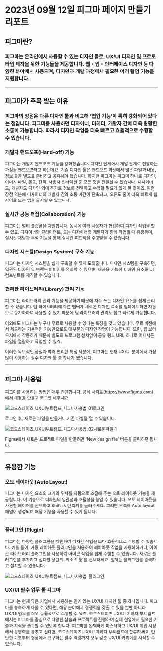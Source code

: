 # 2023년 09월 12일 피그마 페이지 만들기 리포트
## 피그마란?
### 피그마는 온라인에서 사용할 수 있는 디자인 툴로, UX/UI 디자인 및 프로토타입 제작을 위한 기능들을 제공합니다. 웹・앱・인터페이스 디자인 등 다양한 분야에서 사용되며, 디자인과 개발 과정에서 필요한 여러 협업 기능을 지원합니다.

<hr/>
   
## 피그마가 주목 받는 이유
### 피그마의 장점은 다른 디자인 툴과 비교해 ‘협업 기능’이 특히 강화되어 있다는 점입니다. 피그마를 사용하면 디자이너, 마케터, 개발자 간에 더욱 원활한 소통이 가능합니다. 따라서 디자인 작업을 더욱 빠르고 효율적으로 수행할 수 있습니다.
   
### 개발자 핸드오프(Hand-off) 기능
피그마는 개발자 핸드오프 기능을 강화했습니다. 디자인 단계에서 개발 단계로 전달하는 과정을 핸드오프라고 하는데요. 기존 디자인 툴은 핸드오프 과정에서 많은 파일과 내용, 정보 등을 별도로 준비하고 공유해야 했습니다.
하지만 피그마는 피그마 하나로 디자인, 이미지 파일, 폰트, 간격, 사용자 인터렉션 등 모든 것을 전달할 수 있습니다. 디자이너도, 개발자도 디자인 외에 추가로 정보를 전달하고 수집할 필요가 없게 된 것이죠. 이런 장점 덕분에 디자이너와 개발자 간의 소통 시간이 단축되고, 오류도 줄어 더욱 빠르게 웹사이트 또는 앱을 출시할 수 있습니다.
   
### 실시간 공동 편집(Collaboration) 기능
피그마는 멀티 플랫폼을 지원합니다. 동시에 여러 사용자가 협업하여 디자인 작업을 할 수 있죠. 디자이너와 클라이언트, 또는 디자이너와 개발자가 함께 작업할 때 유용하며, 실시간 채팅과 주석 기능을 통해 실시간 피드백을 주고받을 수 있습니다.
   
### 디자인 시스템(Design System) 구축 기능
피그마는 디자인 시스템을 쉽게 구축할 수 있게 도와줍니다. 디자인 시스템을 구축하면, 일관된 디자인 및 브랜드 이미지를 유지할 수 있으며, 재사용 가능한 디자인 요소와 UI 컴포넌트를 제작할 수 있습니다.
   
### 편리한 라이브러리(Library) 관리 기능
피그마는 라이브러리 관리 기능을 제공하기 때문에 자주 쓰는 디자인 요소를 쉽게 관리할 수 있습니다. 팀 라이브러리에 다른 멤버가 새로운 디자인 요소를 업데이트하면 자동으로 동기화하여 사용할 수 있기 때문에 팀 라이브러리 관리도 쉽고 빠르게 가능합니다.
   
이외에도 피그마는 누구나 무료로 사용할 수 있다는 특징을 갖고 있습니다. 무료 버전에서 제공하는 기본적인 기능만으로도 대부분의 디자인 작업이 가능합니다. 또한, 웹 브라우저에서 작동하기 때문에 별도의 프로그램 설치없이 공유 링크 URL 하나로 어디서든 파일을 열람하고 작업할 수 있죠.
   
이러한 독보적인 장점과 여러 편리한 특징 덕분에, 피그마는 현재 UX/UI 분야에서 가장 많이 사용하는 필수 디자인 툴 중 하나가 됐습니다.
   
<hr/>

   
## 피그마 사용법
피그마를 사용하는 방법은 매우 간단합니다. 공식 사이트(https://www.figma.com) 에서 계정을 만들고 로그인 해주세요.
   
![코드스테이츠_UXUI부트캠프_피그마사용법_01로그인](https://github.com/rhkdtjq0915/cordova/assets/80075223/1ec59bde-ca17-4a6f-9285-9f67070f2625)
   
로그인 후, 새로운 파일을 만들거나 기존 파일을 열 수 있습니다.
   
![코드스테이츠_UXUI부트캠프_피그마사용법_02새로운파일-1](https://github.com/rhkdtjq0915/cordova/assets/80075223/47da7938-1baf-4e5f-a9b5-ed675ec22da0)

Figma에서 새로운 프로젝트 파일을 만들려면 ‘New design file’ 버튼을 클릭하면 됩니다.

<hr/>

## 유용한 기능
### 오토 레이아웃 (Auto Layout)
피그마는 디자인 요소의 크기와 위치를 자동으로 조절해 주는 오토 레이아웃 기능을 제공합니다. 이 기능으로 디자인의 일관성과 효율성을 높일 수 있습니다.
오토 레이아웃을 사용할 레이어를 선택하고 Shift+A 단축키를 눌러주세요. 그러면 우측에 Auto layout 패널이 생성되며 해당 기능을 사용할 수 있게 됩니다.

<hr/>

### 플러그인 (Plugin)
피그마는 다양한 플러그인을 지원하여 디자인 작업을 보다 효율적으로 수행할 수 있습니다. 예를 들어, 자동 레이아웃 플러그인을 사용하여 레이아웃 작업을 자동화하거나, 아이콘 라이브러리 플러그인을 사용하여 아이콘 작업을 쉽게 수행할 수 있습니다.
새로운 플러그인을 추가하고 싶다면 상단의 ‘리소스 툴’을 선택하세요. 원하는 플러그인을 검색하고 설치할 수 있습니다.
   
![코드스테이츠_UXUI부트캠프_피그마사용법_플러그인](https://github.com/rhkdtjq0915/cordova/assets/80075223/b812d1ce-a34b-49c2-b377-3e33092e9348)

### UX/UI 필수 업무 툴 피그마
피그마는 현재 많은 기업에서 사용하는 인기 있는 UX/UI 디자인 툴 중 하나입니다. 피그마를 능숙하게 다룰 수 있다면, 해당 분야에서 경쟁력을 갖출 수 있을 뿐만 아니라 UX/UI 업무를 더욱 능률적으로 수행할 수 있죠.
코드스테이츠 UX/UI 기획자 부트캠프에서는 피그마를 중심으로 다양한 실습과 프로젝트를 진행하며 실제 현업에서 필요한 기술과 지식을 습득할 수 있도록 합니다.
피그마를 완벽하게 마스터하고 UX/UI 취업 시장에서 경쟁력을 갖추고 싶다면, 코드스테이츠 UX/UI 기획자 부트캠프에 합류하세요. 탄탄한 기초부터 현장에서 요구하는 필수 역량까지 모두 갖춘 UX/UI 커리어를 시작할 수 있습니다.


